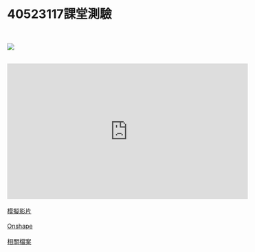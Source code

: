 # 40523117課堂測驗
</br>

![](../photos/40523117.gif)

</br>
<iframe width="560" height="315" src="https://www.youtube.com/watch?v=xIBFC2YoCE8&feature=youtu.be" frameborder="0" allow="autoplay; encrypted-media" allowfullscreen></iframe>
</br>
</br>
<a href="https://www.youtube.com/watch?v=xIBFC2YoCE8&feature=youtu.be">模擬影片</a>
</br>
</br>
<a href="https://cad.onshape.com/documents/4e96734830404741e1378ed8/w/3248fbc857f4106beddb316d/e/313c0b37360b01b6aff3984b
">Onshape</a>
</br>
</br>
<a href="https://github.com/s40523117/cd2018/tree/gh-pages/triple%20lifter/40523117">相關檔案</a>
